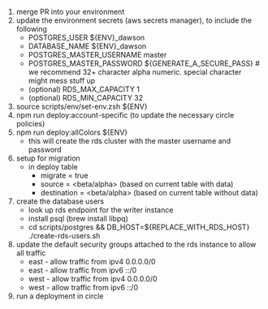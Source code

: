 
1. merge PR into your environment
2. update the environment secrets (aws secrets manager), to include the following
    - POSTGRES_USER ${ENV}_dawson
    - DATABASE_NAME ${ENV}_dawson
    - POSTGRES_MASTER_USERNAME master
    - POSTGRES_MASTER_PASSWORD ${GENERATE_A_SECURE_PASS} # we recommend 32+ character alpha numeric.  special character might mess stuff up
    - (optional) RDS_MAX_CAPACITY 1
    - (optional) RDS_MIN_CAPACITY 32
3. source scripts/env/set-env.zsh ${ENV}
4. npm run deploy:account-specific (to update the necessary circle policies)
5. npm run deploy:allColors ${ENV}
    - this will create the rds cluster with the master username and password
6. setup for migration 
    - in deploy table
        - migrate = true
        - source = <beta/alpha> (based on current table with data)
        - destination = <beta/alpha> (based on current table without data)
7. create the database users
    - look up rds endpoint for the writer instance
    - install psql (brew install libpq)
    - cd scripts/postgres && DB_HOST=${REPLACE_WITH_RDS_HOST} ./create-rds-users.sh
8. update the default security groups attached to the rds instance to allow all traffic
    - east - allow traffic from ipv4 0.0.0.0/0
    - east - allow traffic from ipv6 ::/0
    - west - allow traffic from ipv4 0.0.0.0/0
    - west - allow traffic from ipv6 ::/0
9. run a deployment in circle